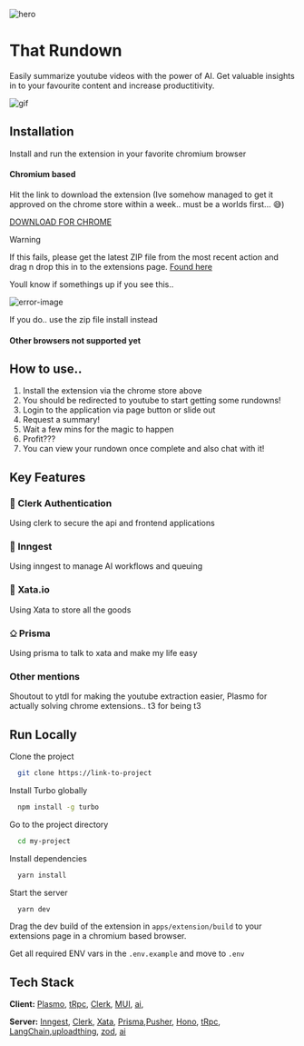 ![hero](https://xata.io/_next/image?url=%2Fmdx%2Fdocs%2Fmdx-blog%2Fpxci-hackathon%402x.jpg&w=3840&q=75)

# That Rundown

Easily summarize youtube videos with the power of AI. Get valuable insights in to your favourite content and increase productitivity.

![gif](https://i.makeagif.com/media/6-16-2021/ldSzfr.gif)

## Installation

Install and run the extension in your favorite chromium browser

#### Chromium based

Hit the link to download the extension (Ive somehow managed to get it approved on the chrome store within a week.. must be a worlds first... 😅)

[DOWNLOAD FOR CHROME](https://chromewebstore.google.com/detail/thatrundown-%F0%9F%91%A8%F0%9F%8F%BB%E2%80%8D%F0%9F%92%BC/nlglhmlpmhinfajbeojonppplopckbmp?authuser=0&hl=en-GB)

> [!WARNING]
> If this fails, please get the latest ZIP file from the most recent action and drag n drop this in to the extensions page.
> [Found here](https://github.com/iammorganparry/thatrundown/actions)

Youll know if somethings up if you see this..

![error-image](https://i.imgur.com/jA5pLi0.png)

If you do.. use the zip file install instead

#### Other browsers not supported yet

## How to use..

1. Install the extension via the chrome store above
2. You should be redirected to youtube to start getting some rundowns!
3. Login to the application via page button or slide out
4. Request a summary!
5. Wait a few mins for the magic to happen
6. Profit???
7. You can view your rundown once complete and also chat with it!

## Key Features

### 🔐 Clerk Authentication

Using clerk to secure the api and frontend applications

### 💨 Inngest

Using inngest to manage AI workflows and queuing

### 🦋 Xata.io

Using Xata to store all the goods

### ⎐ Prisma

Using prisma to talk to xata and make my life easy

### Other mentions

Shoutout to ytdl for making the youtube extraction easier, Plasmo for actually solving chrome extensions.. t3 for being t3

## Run Locally

Clone the project

```bash
  git clone https://link-to-project
```

Install Turbo globally

```bash
  npm install -g turbo
```

Go to the project directory

```bash
  cd my-project
```

Install dependencies

```bash
  yarn install
```

Start the server

```bash
  yarn dev
```

Drag the dev build of the extension in `apps/extension/build` to your extensions page in a chromium based browser.

Get all required ENV vars in the `.env.example` and move to `.env`

## Tech Stack

**Client:** [Plasmo](https://www.plasmo.com/), [tRpc](https://trpc.io/), [Clerk](https://clerk.dev/), [MUI](mui.com), [ai](https://sdk.vercel.ai/docs/introduction),

**Server:** [Inngest](https://www.inngest.com/), [Clerk](https://clerk.dev/), [Xata](https://xata.io/), [Prisma](prisma.io),[Pusher](https://pusher.com/), [Hono](https://hono.dev/), [tRpc](https://trpc.io/), [LangChain](langchain.com),[uploadthing](https://uploadthing.com/), [zod](https://zod.dev/), [ai](https://sdk.vercel.ai/docs/introduction)
